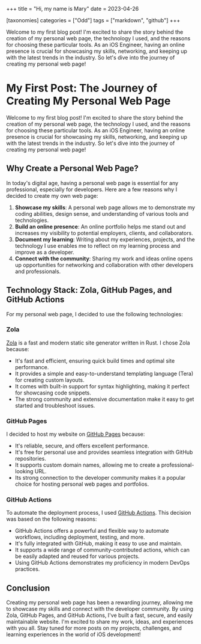 +++
title = "Hi, my name is Mary"
date = 2023-04-26

[taxonomies]
categories = ["Odd"]
tags = ["markdown", "github"]
+++

Welcome to my first blog post! I'm excited to share the story behind the creation of my personal web page, the technology I used, and the reasons for choosing these particular tools. As an iOS Engineer, having an online presence is crucial for showcasing my skills, networking, and keeping up with the latest trends in the industry. So let's dive into the journey of creating my personal web page!

<!-- more -->

# My First Post: The Journey of Creating My Personal Web Page

Welcome to my first blog post! I'm excited to share the story behind the creation of my personal web page, the technology I used, and the reasons for choosing these particular tools. As an iOS Engineer, having an online presence is crucial for showcasing my skills, networking, and keeping up with the latest trends in the industry. So let's dive into the journey of creating my personal web page!

## Why Create a Personal Web Page?

In today's digital age, having a personal web page is essential for any professional, especially for developers. Here are a few reasons why I decided to create my own web page:

1. **Showcase my skills**: A personal web page allows me to demonstrate my coding abilities, design sense, and understanding of various tools and technologies.
2. **Build an online presence**: An online portfolio helps me stand out and increases my visibility to potential employers, clients, and collaborators.
3. **Document my learning**: Writing about my experiences, projects, and the technology I use enables me to reflect on my learning process and improve as a developer.
4. **Connect with the community**: Sharing my work and ideas online opens up opportunities for networking and collaboration with other developers and professionals.

## Technology Stack: Zola, GitHub Pages, and GitHub Actions

For my personal web page, I decided to use the following technologies:

### Zola

[Zola](https://www.getzola.org/) is a fast and modern static site generator written in Rust. I chose Zola because:

- It's fast and efficient, ensuring quick build times and optimal site performance.
- It provides a simple and easy-to-understand templating language (Tera) for creating custom layouts.
- It comes with built-in support for syntax highlighting, making it perfect for showcasing code snippets.
- The strong community and extensive documentation make it easy to get started and troubleshoot issues.

### GitHub Pages

I decided to host my website on [GitHub Pages](https://pages.github.com/) because:

- It's reliable, secure, and offers excellent performance.
- It's free for personal use and provides seamless integration with GitHub repositories.
- It supports custom domain names, allowing me to create a professional-looking URL.
- Its strong connection to the developer community makes it a popular choice for hosting personal web pages and portfolios.

### GitHub Actions

To automate the deployment process, I used [GitHub Actions](https://github.com/features/actions). This decision was based on the following reasons:

- GitHub Actions offers a powerful and flexible way to automate workflows, including deployment, testing, and more.
- It's fully integrated with GitHub, making it easy to use and maintain.
- It supports a wide range of community-contributed actions, which can be easily adapted and reused for various projects.
- Using GitHub Actions demonstrates my proficiency in modern DevOps practices.

## Conclusion

Creating my personal web page has been a rewarding journey, allowing me to showcase my skills and connect with the developer community. By using Zola, GitHub Pages, and GitHub Actions, I've built a fast, secure, and easily maintainable website. I'm excited to share my work, ideas, and experiences with you all. Stay tuned for more posts on my projects, challenges, and learning experiences in the world of iOS development!

